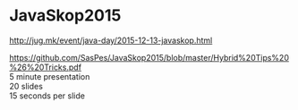 # JavaSkop2015
http://jug.mk/event/java-day/2015-12-13-javaskop.html

https://github.com/SasPes/JavaSkop2015/blob/master/Hybrid%20Tips%20%26%20Tricks.pdf  
5 minute presentation  
20 slides  
15 seconds per slide  
